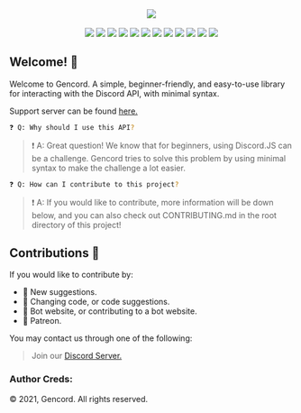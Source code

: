 <div align="center">
<img src="https://avatars.githubusercontent.com/u/79424136?s=200&v=4"/> <br><br>
<img src="https://img.shields.io/github/languages/top/Gencord/gencord" />
<img src="https://img.shields.io/github/last-commit/Gencord/gencord" />
<img src="https://img.shields.io/github/languages/code-size/Gencord/gencord" />
<img src="https://tokei.rs/b1/github/Gencord/gencord?category=lines)](https://github.com/Gencord/gencord" />
<img src="https://tokei.rs/b1/github/Gencord/gencord?category=code" />
<img src="https://tokei.rs/b1/github/Gencord/gencord?category=comments" />
<img src="https://tokei.rs/b1/github/Gencord/gencord?category=blanks" />
<img src="https://tokei.rs/b1/github/Gencord/gencord?category=files" />
<img src="https://img.shields.io/github/issues-raw/Gencord/gencord" />
<img src="https://img.shields.io/github/issues-closed-raw/Gencord/gencord" />
<img src="https://img.shields.io/github/issues-pr-raw/Gencord/gencord" />
<img src="https://img.shields.io/github/issues-pr-closed-raw/Gencord/gencord" />
</div>

## Welcome! 👋

Welcome to Gencord. A simple, beginner-friendly, and easy-to-use library for interacting with the Discord API, with minimal syntax.

Support server can be found [here.](https://discord.gg/YJgUkRA6be)

```sh
❓ Q: Why should I use this API?
```

> ❗ A: Great question! We know that for beginners, using Discord.JS can be a challenge. Gencord tries to solve this problem by using minimal syntax to make the challenge a lot easier.

```sh
❓ Q: How can I contribute to this project?
```

> ❗ A: If you would like to contribute, more information will be down below, and you can also check out CONTRIBUTING.md in the root directory of this project!

## Contributions 📜

If you would like to contribute by:

- 🔰 New suggestions.
- 🔰 Changing code, or code suggestions.
- 🔰 Bot website, or contributing to a bot website.
- 🔰 Patreon.

You may contact us through one of the following:

> Join our [Discord Server.](https://discord.gg/YJgUkRA6be)

### Author Creds:

© 2021, Gencord. All rights reserved.
